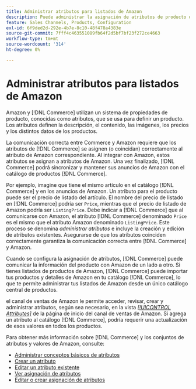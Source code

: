```yaml
---
title: Administrar atributos para listados de Amazon
description: Puede administrar la asignación de atributos de producto de Commerce a los atributos de Amazon para garantizar una información de producto precisa entre los sistemas.
feature: Sales Channels, Products, Configuration
exl-id: 6f9ded2d-292e-4b7e-8c10-48f478a4383e
source-git-commit: 7fff4c463551089fb64f2d5bf7bf23f272ce4663
workflow-type: tm+mt
source-wordcount: '314'
ht-degree: 0%

---
```


# Administrar atributos para listados de Amazon

Amazon y [!DNL Commerce] utilizan un sistema de propiedades de producto, conocidas como atributos, que se usa para definir un producto. Los atributos definen la descripción, el contenido, las imágenes, los precios y los distintos datos de los productos.

La comunicación correcta entre Commerce y Amazon requiere que los atributos de [!DNL Commerce] se asignen (o coincidan) correctamente al atributo de Amazon correspondiente. Al integrar con Amazon, estos atributos se asignan a atributos de Amazon. Una vez finalizado, [!DNL Commerce] podrá sincronizar y mantener sus anuncios de Amazon con el catálogo de productos [!DNL Commerce].

Por ejemplo, imagine que tiene el mismo artículo en el catálogo [!DNL Commerce] y en los anuncios de Amazon. Un atributo para el producto puede ser el precio de listado del artículo. El nombre del precio de listado en [!DNL Commerce] podría ser `Price`, mientras que el precio de listado de Amazon podría ser `ListingPrice`. Debe indicar a [!DNL Commerce] que al comunicarse con Amazon, el atributo [!DNL Commerce] denominado `Price` es el mismo que el atributo Amazon denominado `ListingPrice`. Este proceso se denomina _administrar atributos_ e incluye la creación y edición de atributos existentes. Asegurarse de que los atributos coinciden correctamente garantiza la comunicación correcta entre [!DNL Commerce] y Amazon.

Cuando se configura la asignación de atributos, [!DNL Commerce] puede comunicar la información del producto con Amazon de un lado a otro. Si tienes listados de productos de Amazon, [!DNL Commerce] puede importar tus productos y detalles de Amazon en tu catálogo [!DNL Commerce], lo que te permite administrar tus listados de Amazon desde un único catálogo central de productos.

el canal de ventas de Amazon le permite acceder, revisar, crear y administrar atributos, según sea necesario, en la vista [_[!UICONTROL Attributes]_](./attributes-view.md) de la página de inicio del canal de ventas de Amazon. Si agrega un atributo al catálogo [!DNL Commerce], podría requerir una actualización de esos valores en todos los productos.

Para obtener más información sobre [!DNL Commerce] y los conjuntos de atributos y valores de Amazon, consulte:

- [Administrar conceptos básicos de atributos](https://experienceleague.adobe.com/docs/commerce-admin/catalog/product-attributes/product-attributes.html)
- [Crear un atributo](./creating-attributes.md#create-an-attribute)
- [Editar un atributo existente](./creating-attributes.md#edit-an-attribute)
- [Ver asignación de atributos](./amazon-matching-attributes-values.md)
- [Editar o crear asignación de atributos](./amazon-manually-update-incomplete-listing.md)
